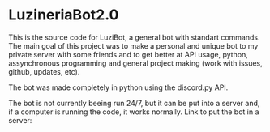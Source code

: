 # LuzineriaBot2.0
This is the source code for LuziBot, a general bot with standart commands. The main goal of this project was to make a personal and unique bot to my private server with some friends and to get better at API usage, python, assynchronous programming and general project making (work with issues, github, updates, etc).

The bot was made completely in python using the discord.py API.

The bot is not currently beeing run 24/7, but it can be put into a server and, if a computer is running the code, it works normally.
Link to put the bot in a server:
